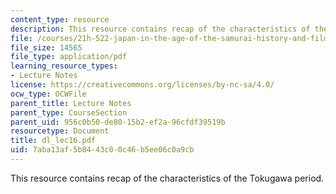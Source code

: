 ```yaml
---
content_type: resource
description: This resource contains recap of the characteristics of the Tokugawa period.
file: /courses/21h-522-japan-in-the-age-of-the-samurai-history-and-film-fall-2006/7aba13af5b8443c00c46b5ee06c0a9cb_dl_lec16.pdf
file_size: 14565
file_type: application/pdf
learning_resource_types:
- Lecture Notes
license: https://creativecommons.org/licenses/by-nc-sa/4.0/
ocw_type: OCWFile
parent_title: Lecture Notes
parent_type: CourseSection
parent_uid: 956c0b50-de80-15b2-ef2a-96cfdf39519b
resourcetype: Document
title: dl_lec16.pdf
uid: 7aba13af-5b84-43c0-0c46-b5ee06c0a9cb
---
```

This resource contains recap of the characteristics of the Tokugawa period.